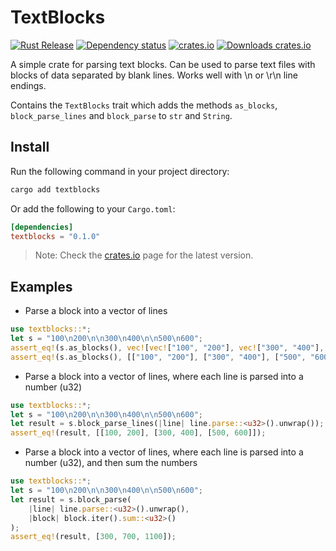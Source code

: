# TextBlocks
<!-- BADGES -->
[![Rust Release](https://github.com/ofersadan85/textblocks/actions/workflows/rust.yml/badge.svg)](https://github.com/ofersadan85/textblocks/actions/workflows/rust.yml)
[![Dependency status](https://deps.rs/repo/github/ofersadan85/textblocks/status.svg)](https://deps.rs/repo/github/ofersadan85/textblocks)
[![crates.io](https://img.shields.io/crates/v/textblocks.svg)](https://crates.io/crates/textblocks)
[![Downloads crates.io](https://img.shields.io/crates/d/textblocks.svg?label=crates.io%20downloads)](https://crates.io/crates/textblocks)

<!-- cargo-rdme start -->

A simple crate for parsing text blocks.
Can be used to parse text files with blocks of data separated by blank lines.
Works well with \n or \r\n line endings.

Contains the `TextBlocks` trait which adds the methods `as_blocks`, `block_parse_lines` and `block_parse` to `str` and `String`.

## Install

Run the following command in your project directory:

```bash
cargo add textblocks
```

Or add the following to your `Cargo.toml`:

```toml
[dependencies]
textblocks = "0.1.0"
```

> Note: Check the [crates.io](https://crates.io/crates/textblocks) page for the latest version.

## Examples

- Parse a block into a vector of lines

```rust
use textblocks::*;
let s = "100\n200\n\n300\n400\n\n500\n600";
assert_eq!(s.as_blocks(), vec![vec!["100", "200"], vec!["300", "400"], vec!["500", "600"]]);
assert_eq!(s.as_blocks(), [["100", "200"], ["300", "400"], ["500", "600"]]);
```

- Parse a block into a vector of lines, where each line is parsed into a number (u32)

```rust
use textblocks::*;
let s = "100\n200\n\n300\n400\n\n500\n600";
let result = s.block_parse_lines(|line| line.parse::<u32>().unwrap());
assert_eq!(result, [[100, 200], [300, 400], [500, 600]]);
```

- Parse a block into a vector of lines, where each line is parsed into a number (u32), and then sum the numbers

```rust
use textblocks::*;
let s = "100\n200\n\n300\n400\n\n500\n600";
let result = s.block_parse(
    |line| line.parse::<u32>().unwrap(),
    |block| block.iter().sum::<u32>()
);
assert_eq!(result, [300, 700, 1100]);
```

<!-- cargo-rdme end -->
